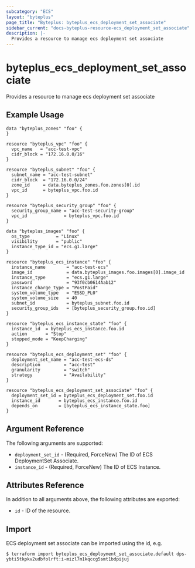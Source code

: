 ```yaml
---
subcategory: "ECS"
layout: "byteplus"
page_title: "Byteplus: byteplus_ecs_deployment_set_associate"
sidebar_current: "docs-byteplus-resource-ecs_deployment_set_associate"
description: |-
  Provides a resource to manage ecs deployment set associate
---
```

# byteplus_ecs_deployment_set_associate
Provides a resource to manage ecs deployment set associate
## Example Usage
```hcl
data "byteplus_zones" "foo" {
}

resource "byteplus_vpc" "foo" {
  vpc_name   = "acc-test-vpc"
  cidr_block = "172.16.0.0/16"
}

resource "byteplus_subnet" "foo" {
  subnet_name = "acc-test-subnet"
  cidr_block  = "172.16.0.0/24"
  zone_id     = data.byteplus_zones.foo.zones[0].id
  vpc_id      = byteplus_vpc.foo.id
}

resource "byteplus_security_group" "foo" {
  security_group_name = "acc-test-security-group"
  vpc_id              = byteplus_vpc.foo.id
}

data "byteplus_images" "foo" {
  os_type          = "Linux"
  visibility       = "public"
  instance_type_id = "ecs.g1.large"
}

resource "byteplus_ecs_instance" "foo" {
  instance_name        = "acc-test-ecs"
  image_id             = data.byteplus_images.foo.images[0].image_id
  instance_type        = "ecs.g1.large"
  password             = "93f0cb0614Aab12"
  instance_charge_type = "PostPaid"
  system_volume_type   = "ESSD_PL0"
  system_volume_size   = 40
  subnet_id            = byteplus_subnet.foo.id
  security_group_ids   = [byteplus_security_group.foo.id]
}

resource "byteplus_ecs_instance_state" "foo" {
  instance_id  = byteplus_ecs_instance.foo.id
  action       = "Stop"
  stopped_mode = "KeepCharging"
}

resource "byteplus_ecs_deployment_set" "foo" {
  deployment_set_name = "acc-test-ecs-ds"
  description         = "acc-test"
  granularity         = "switch"
  strategy            = "Availability"
}

resource "byteplus_ecs_deployment_set_associate" "foo" {
  deployment_set_id = byteplus_ecs_deployment_set.foo.id
  instance_id       = byteplus_ecs_instance.foo.id
  depends_on        = [byteplus_ecs_instance_state.foo]
}
```
## Argument Reference
The following arguments are supported:
* `deployment_set_id` - (Required, ForceNew) The ID of ECS DeploymentSet Associate.
* `instance_id` - (Required, ForceNew) The ID of ECS Instance.

## Attributes Reference
In addition to all arguments above, the following attributes are exported:
* `id` - ID of the resource.



## Import
ECS deployment set associate can be imported using the id, e.g.
```
$ terraform import byteplus_ecs_deployment_set_associate.default dps-ybti5tkpkv2udbfolrft:i-mizl7m1kqccg5smt1bdpijuj
```

